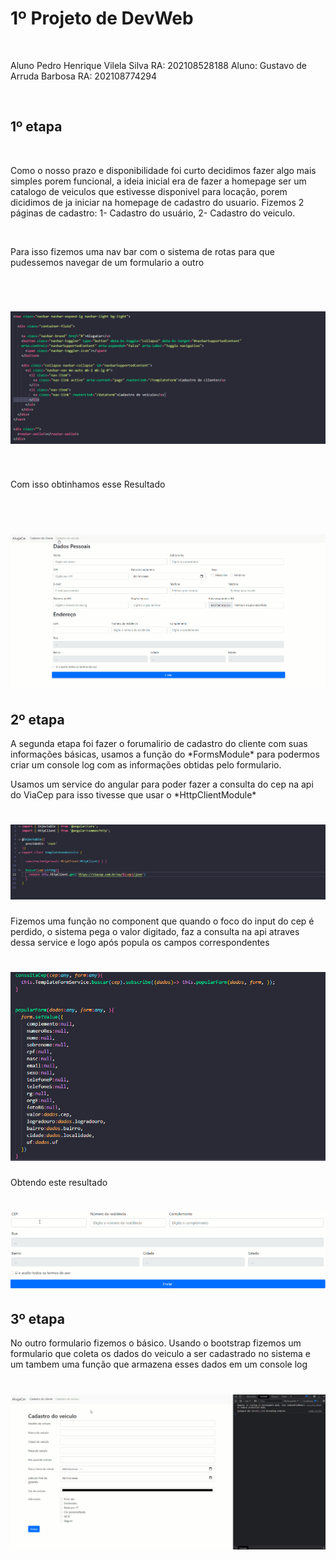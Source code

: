 # 1º Projeto de DevWeb
<br>
<p>Aluno Pedro Henrique Vilela Silva RA: 202108528188
Aluno: Gustavo de Arruda Barbosa RA: 202108774294</p>
<br>

## 1º etapa
<br>
<p>Como o nosso prazo e disponibilidade foi curto decidimos fazer algo mais simples
porem funcional, a ideia inicial era de fazer a homepage ser um catalogo de veiculos
que estivesse disponivel para locação, porem dicidimos de ja iniciar na homepage de
cadastro do usuario. Fizemos 2 páginas de cadastro: 1- Cadastro do usuário, 2- Cadastro
do veiculo. </p>
<br>
<p> Para isso fizemos uma nav bar com o sistema de rotas para que pudessemos navegar de um formulario a outro</p><br>
<h1 align="center">
  <img alt="nav" title="NavBar" src="./nav.png"/> 
</h1>
<br>
<p> Com isso obtinhamos esse Resultado</p>
<br>
<h1 align="center">
  <img alt="nav" title="NavBarGif" src="./navBar.gif"/> 
</h1>

## 2º etapa
<p>
A segunda etapa foi fazer o forumalirio de cadastro do cliente com suas informações básicas, usamos a função do *FormsModule*
para podermos criar um console log com as informações obtidas pelo formulario.
</p>
<p>
Usamos um service do angular para poder fazer a consulta do cep na api do ViaCep para isso tivesse que usar o *HttpClientModule*
</p>
<h1 align="center">
  <img alt="nav" title="serviceCEP" src="./serviceCep.png"/> 
</h1>
<p>
Fizemos uma função no component que quando o foco do input do cep é perdido, o sistema pega o valor digitado, faz a consulta na api atraves dessa service e logo após popula os campos correspondentes
</p>
<h1 align="center">
  <img alt="nav" title="serviceCEP" src="./componentCep.png"/> 
</h1>
<p>
Obtendo este resultado
</p>
<h1 align="center">
  <img alt="nav" title="ExemploCep" src="./exemploCep.gif"/> 
</h1>

## 3º etapa

<p>
No outro formulario fizemos o básico. Usando o bootstrap fizemos um formulario que coleta os dados do veiculo a ser cadastrado no sistema e um tambem uma função que armazena esses dados em um console log 
</p>

<h1 align="center">
  <img alt="nav" title="ExemploCadastroVeiculo" src="./exCadVeiculo.gif"/> 
</h1>
